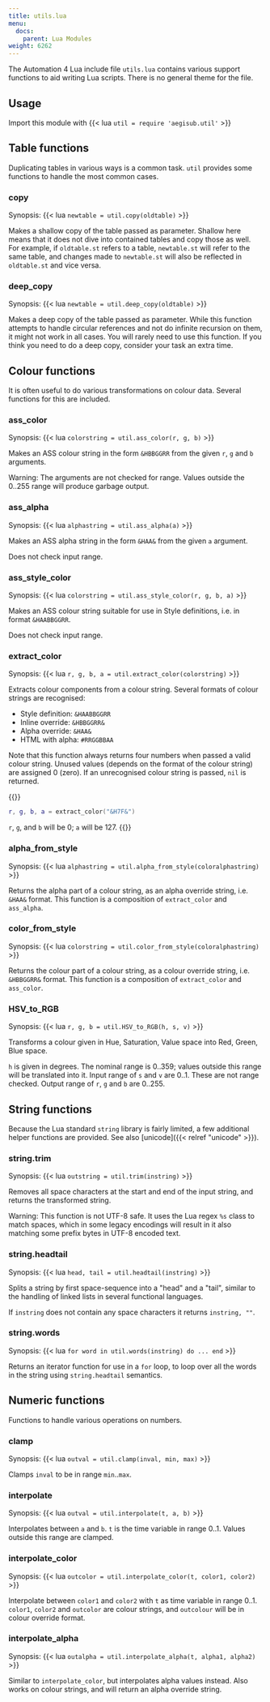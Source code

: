 ```yaml
---
title: utils.lua
menu:
  docs:
    parent: Lua Modules
weight: 6262
---
```


The Automation 4 Lua include file `utils.lua` contains various support functions to aid writing Lua scripts.
There is no general theme for the file.

## Usage ##
Import this module with {{< lua `util = require 'aegisub.util'` >}}

## Table functions  ##
Duplicating tables in various ways is a common task.
`util` provides some functions to handle the most common cases.

### copy  ###
Synopsis: {{< lua `newtable = util.copy(oldtable)` >}}

Makes a shallow copy of the table passed as parameter.
Shallow here means that it does not dive into contained tables and copy those as well.
For example, if `oldtable.st` refers to a table, `newtable.st` will refer to the same table, and changes made to `newtable.st` will also be reflected in `oldtable.st` and vice versa.

### deep_copy  ###
Synopsis: {{< lua `newtable = util.deep_copy(oldtable)` >}}

Makes a deep copy of the table passed as parameter.
While this function attempts to handle circular references and not do infinite recursion on them, it might not work in all cases.
You will rarely need to use this function.
If you think you need to do a deep copy, consider your task an extra time.

## Colour functions  ##
It is often useful to do various transformations on colour data. Several
functions for this are included.

### ass_color  ###
Synopsis: {{< lua `colorstring = util.ass_color(r, g, b)` >}}

Makes an ASS colour string in the form `&HBBGGRR` from the given `r`, `g` and `b` arguments.

Warning: The arguments are not checked for range.
Values outside the 0..255 range will produce garbage output.

### ass_alpha  ###
Synopsis: {{< lua `alphastring = util.ass_alpha(a)` >}}

Makes an ASS alpha string in the form `&HAA&` from the given `a` argument.

Does not check input range.

### ass_style_color  ###
Synopsis: {{< lua `colorstring = util.ass_style_color(r, g, b, a)` >}}

Makes an ASS colour string suitable for use in Style definitions, i.e. in format `&HAABBGGRR`.

Does not check input range.

### extract_color  ###
Synopsis: {{< lua `r, g, b, a = util.extract_color(colorstring)` >}}

Extracts colour components from a colour string. Several formats of colour strings are recognised:

* Style definition: `&HAABBGGRR`
* Inline override: `&HBBGGRR&`
* Alpha override: `&HAA&`
* HTML with alpha: `#RRGGBBAA`

Note that this function always returns four numbers when passed a valid colour string.
Unused values (depends on the format of the colour string) are assigned 0 (zero).
If an unrecognised colour string is passed, `nil` is returned.

{{<example-box>}}
``` lua
r, g, b, a = extract_color("&H7F&")
```

`r`, `g`, and `b` will be 0; `a` will be 127.
{{</example-box>}}

### alpha_from_style  ###
Synopsis: {{< lua `alphastring = util.alpha_from_style(coloralphastring)` >}}

Returns the alpha part of a colour string, as an alpha override string, i.e. `&HAA&` format.
This function is a composition of `extract_color` and `ass_alpha`.

### color_from_style  ###
Synopsis: {{< lua `colorstring = util.color_from_style(coloralphastring)` >}}

Returns the colour part of a colour string, as a colour override string, i.e. `&HBBGGRR&` format.
This function is a composition of `extract_color` and `ass_color`.

### HSV_to_RGB  ###
Synopsis: {{< lua `r, g, b = util.HSV_to_RGB(h, s, v)` >}}

Transforms a colour given in Hue, Saturation, Value space into Red, Green, Blue space.

`h` is given in degrees.
The nominal range is 0..359; values outside this range will be translated into it.
Input range of `s` and `v` are 0..1.
These are not range checked.
Output range of `r`, `g` and `b` are 0..255.

## String functions  ##
Because the Lua standard `string` library is fairly limited, a few additional helper functions are provided.
See also [unicode]({{< relref "unicode" >}}).

### string.trim  ###
Synopsis: {{< lua `outstring = util.trim(instring)` >}}

Removes all space characters at the start and end of the input string, and returns the transformed string.

Warning: This function is not UTF-8 safe.
It uses the Lua regex `%s` class to match spaces, which in some legacy encodings will result in it also matching some prefix bytes in UTF-8 encoded text.

### string.headtail  ###
Synopsis: {{< lua `head, tail = util.headtail(instring)` >}}

Splits a string by first space-sequence into a "head" and a "tail", similar to the handling of linked lists in several functional languages.

If `instring` does not contain any space characters it returns `instring, ""`.

### string.words  ###
Synopsis: {{< lua `for word in util.words(instring) do ... end` >}}

Returns an iterator function for use in a `for` loop, to loop over all the words in the string using `string.headtail` semantics.

## Numeric functions  ##
Functions to handle various operations on numbers.

### clamp  ###
Synopsis: {{< lua `outval = util.clamp(inval, min, max)` >}}

Clamps `inval` to be in range `min`..`max`.

### interpolate  ###
Synopsis: {{< lua `outval = util.interpolate(t, a, b)` >}}

Interpolates between `a` and `b`.
`t` is the time variable in range 0..1.
Values outside this range are clamped.

### interpolate_color  ###

Synopsis: {{< lua `outcolor = util.interpolate_color(t, color1, color2)` >}}

Interpolate between `color1` and `color2` with `t` as time variable in range 0..1.
`color1`, `color2` and `outcolor` are colour strings, and `outcolour` will be in colour override format.

### interpolate_alpha  ###
Synopsis: {{< lua `outalpha = util.interpolate_alpha(t, alpha1, alpha2)` >}}

Similar to `interpolate_color`, but interpolates alpha values instead.
Also works on colour strings, and will return an alpha override string.
